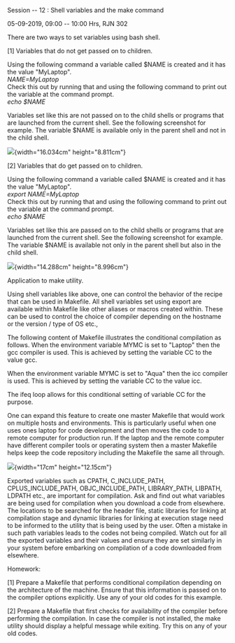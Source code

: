 Session -- 12 : Shell variables and the make command

05-09-2019, 09:00 -- 10:00 Hrs, RJN 302

There are two ways to set variables using bash shell.

\[1\] Variables that do not get passed on to children.

Using the following command a variable called \$NAME is created and it
has the value "MyLaptop".\
*NAME=MyLaptop*\
Check this out by running that and using the following command to print
out the variable at the command prompt.\
*echo \$NAME*

Variables set like this are not passed on to the child shells or
programs that are launched from the current shell. See the following
screenshot for example. The variable \$NAME is available only in the
parent shell and not in the child shell.

![](Pictures/100002010000025E0000014D497D1417E70D51DA.png){width="16.034cm"
height="8.811cm"}

\[2\] Variables that do get passed on to children.

Using the following command a variable called \$NAME is created and it
has the value "MyLaptop".\
*export NAME=MyLaptop*\
Check this out by running that and using the following command to print
out the variable at the command prompt.\
*echo \$NAME*

Variables set like this are passed on to the child shells or programs
that are launched from the current shell. See the following screenshot
for example. The variable \$NAME is available not only in the parent
shell but also in the child shell.

![](Pictures/100002010000021C00000154D81F6F31256E1483.png){width="14.288cm"
height="8.996cm"}

Application to make utility.

Using shell variables like above, one can control the behavior of the
recipe that can be used in Makefile. All shell variables set using
export are available within Makefile like other aliases or macros
created within. These can be used to control the choice of compiler
depending on the hostname or the version / type of OS etc.,

The following content of Makefile illustrates the conditional
compilation as follows. When the environment variable MYMC is set to
"Laptop" then the gcc compiler is used. This is achieved by setting the
variable CC to the value gcc.

When the environment variable MYMC is set to "Aqua" then the icc
compiler is used. This is achieved by setting the variable CC to the
value icc.

The ifeq loop allows for this conditional setting of variable CC for the
purpose.

One can expand this feature to create one master Makefile that would
work on multiple hosts and environments. This is particularly useful
when one uses ones laptop for code development and then moves the code
to a remote computer for production run. If the laptop and the remote
computer have different compiler tools or operating system then a master
Makefile helps keep the code repository including the Makefile the same
all through.

![](Pictures/100002010000037E0000027F026E73ED2DBFD96D.png){width="17cm"
height="12.15cm"}

Exported variables such as CPATH, C\_INCLUDE\_PATH,
CPLUS\_INCLUDE\_PATH, OBJC\_INCLUDE\_PATH, LIBRARY\_PATH, LIBPATH,
LDPATH etc., are important for compilation. Ask and find out what
variables are being used for compilation when you download a code from
elsewhere. The locations to be searched for the header file, static
libraries for linking at compilation stage and dynamic libraries for
linking at execution stage need to be informed to the utility that is
being used by the user. Often a mistake in such path variables leads to
the codes not being compiled. Watch out for all the exported variables
and their values and ensure they are set similarly in your system before
embarking on compilation of a code downloaded from elsewhere.

Homework:

\[1\] Prepare a Makefile that performs conditional compilation depending
on the architecture of the machine. Ensure that this information is
passed on to the compiler options explicitly. Use any of your old codes
for this example.

\[2\] Prepare a Makefile that first checks for availability of the
compiler before performing the compilation. In case the compiler is not
installed, the make utility should display a helpful message while
exiting. Try this on any of your old codes.
